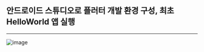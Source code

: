 ## 안드로이드 스튜디오로 플러터 개발 환경 구성, 최초 HelloWorld 앱 실행

---

![image](https://github.com/user-attachments/assets/c559c5bc-bc87-4db7-af80-594351fabf7d)
